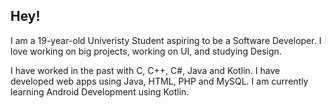 ## Hey!
I am a 19-year-old Univeristy Student aspiring to be a Software Developer.
I love working on big projects, working on UI, and studying Design.

I have worked in the past with C, C++, C#, Java and Kotlin. I have developed web apps using Java, HTML, PHP and MySQL.
I am currently learning Android Development using Kotlin.
